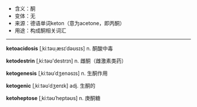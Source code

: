 - <span class="definition">含义：酮</span>
- <span class="definition">变体：无</span>
- <span class="definition">来源：德语单词keton（意为acetone，即丙酮）</span>
- <span class="definition">用途：构成酮相关词汇</span>

---

<span class="vocabulary">**ketoacidosis**</span> [ˌkiːtəʊˌæsɪˈdəʊsɪs] n. 酮酸中毒

<span class="vocabulary">**ketodestrin**</span> [ˌki:təʊ'destrɪn] n. 雌酮（雌激素类药）

<span class="vocabulary">**ketogenesis**</span> [ˌkiːtəʊˈdʒenəsɪs] n. 生酮作用

<span class="vocabulary">**ketogenic**</span> [ˌkiːtəʊˈdʒenɪk] adj. 生酮的

<span class="vocabulary">**ketoheptose**</span> [ˌki:təʊˈheptəʊs] n. 庚酮糖

